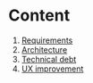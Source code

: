 # Content

1. [Requirements](doc/Requirements.md)
2. [Architecture](doc/Architecture.md)
3. [Technical debt](doc/TechnicalDebt.md)
4. [UX improvement](doc/Uximprovement.md)